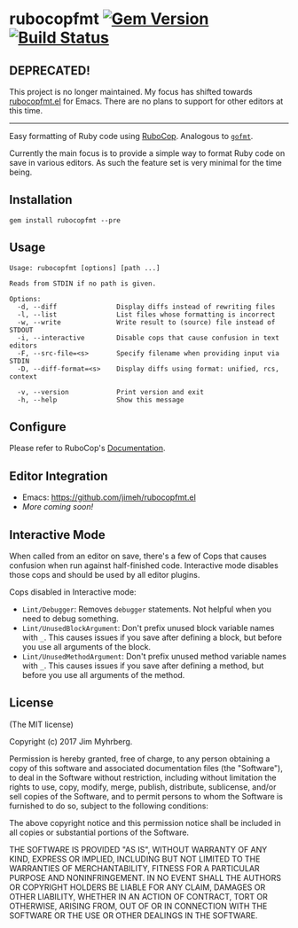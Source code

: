 
# rubocopfmt [![Gem Version](https://badge.fury.io/rb/rubocopfmt.svg)](https://badge.fury.io/rb/rubocopfmt) [![Build Status](https://api.travis-ci.org/jimeh/rubocopfmt.svg)](https://travis-ci.org/jimeh/rubocopfmt)

## DEPRECATED!

This project is no longer maintained. My focus has shifted towards [rubocopfmt.el](https://github.com/jimeh/rubocopfmt.el) for Emacs. There are no plans to support for other editors at this time.

---

Easy formatting of Ruby code
using [RuboCop](https://github.com/bbatsov/rubocop). Analogous
to [`gofmt`](https://golang.org/cmd/gofmt/).

Currently the main focus is to provide a simple way to format Ruby code on save
in various editors. As such the feature set is very minimal for the time being.

## Installation

```
gem install rubocopfmt --pre
```

## Usage

```
Usage: rubocopfmt [options] [path ...]

Reads from STDIN if no path is given.

Options:
  -d, --diff               Display diffs instead of rewriting files
  -l, --list               List files whose formatting is incorrect
  -w, --write              Write result to (source) file instead of STDOUT
  -i, --interactive        Disable cops that cause confusion in text editors
  -F, --src-file=<s>       Specify filename when providing input via STDIN
  -D, --diff-format=<s>    Display diffs using format: unified, rcs, context

  -v, --version            Print version and exit
  -h, --help               Show this message
```

## Configure

Please refer to
RuboCop's [Documentation](http://rubocop.readthedocs.io/en/latest/).

## Editor Integration

- Emacs: https://github.com/jimeh/rubocopfmt.el
- _More coming soon!_

## Interactive Mode

When called from an editor on save, there's a few of Cops that causes
confusion when run against half-finished code. Interactive mode disables those
cops and should be used by all editor plugins.

Cops disabled in Interactive mode:

- `Lint/Debugger`: Removes `debugger` statements. Not helpful when you need to
  debug something.
- `Lint/UnusedBlockArgument`: Don't prefix unused block variable names with
  `_`. This causes issues if you save after defining a block, but before you use
  all arguments of the block.
- `Lint/UnusedMethodArgument`: Don't prefix unused method variable names with
  `_`. This causes issues if you save after defining a method, but before you
  use all arguments of the method.

## License

(The MIT license)

Copyright (c) 2017 Jim Myhrberg.

Permission is hereby granted, free of charge, to any person obtaining a copy
of this software and associated documentation files (the "Software"), to deal
in the Software without restriction, including without limitation the rights
to use, copy, modify, merge, publish, distribute, sublicense, and/or sell
copies of the Software, and to permit persons to whom the Software is
furnished to do so, subject to the following conditions:

The above copyright notice and this permission notice shall be included in all
copies or substantial portions of the Software.

THE SOFTWARE IS PROVIDED "AS IS", WITHOUT WARRANTY OF ANY KIND, EXPRESS OR
IMPLIED, INCLUDING BUT NOT LIMITED TO THE WARRANTIES OF MERCHANTABILITY,
FITNESS FOR A PARTICULAR PURPOSE AND NONINFRINGEMENT. IN NO EVENT SHALL THE
AUTHORS OR COPYRIGHT HOLDERS BE LIABLE FOR ANY CLAIM, DAMAGES OR OTHER
LIABILITY, WHETHER IN AN ACTION OF CONTRACT, TORT OR OTHERWISE, ARISING FROM,
OUT OF OR IN CONNECTION WITH THE SOFTWARE OR THE USE OR OTHER DEALINGS IN THE
SOFTWARE.
